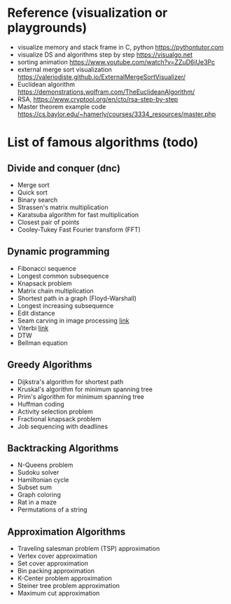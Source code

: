 # Reference (visualization or playgrounds)

- visualize memory and stack frame in C, python https://pythontutor.com 
- visualize DS and algorithms step by step https://visualgo.net
- sorting animation https://www.youtube.com/watch?v=ZZuD6iUe3Pc  
- external merge sort visualization https://valeriodiste.github.io/ExternalMergeSortVisualizer/
- Euclidean algorithm https://demonstrations.wolfram.com/TheEuclideanAlgorithm/
- RSA, https://www.cryptool.org/en/cto/rsa-step-by-step
- Master theorem example code https://cs.baylor.edu/~hamerly/courses/3334_resources/master.php


# List of famous algorithms (todo)

## Divide and conquer (dnc)

- Merge sort
- Quick sort
- Binary search
- Strassen's matrix multiplication
- Karatsuba algorithm for fast multiplication
- Closest pair of points
- Cooley-Tukey Fast Fourier transform (FFT)

## Dynamic programming

- Fibonacci sequence
- Longest common subsequence
- Knapsack problem
- Matrix chain multiplication
- Shortest path in a graph (Floyd-Warshall)
- Longest increasing subsequence
- Edit distance
- Seam carving in image processing [link](https://en.wikipedia.org/wiki/Seam_carving)
- Viterbi [link](https://www.audiolabs-erlangen.de/resources/MIR/FMP/C5/C5S3_Viterbi.html)
- DTW
- Bellman equation

## Greedy Algorithms

- Dijkstra's algorithm for shortest path
- Kruskal's algorithm for minimum spanning tree
- Prim's algorithm for minimum spanning tree
- Huffman coding
- Activity selection problem
- Fractional knapsack problem
- Job sequencing with deadlines

## Backtracking Algorithms

- N-Queens problem
- Sudoku solver
- Hamiltonian cycle
- Subset sum
- Graph coloring
- Rat in a maze
- Permutations of a string

## Approximation Algorithms

- Traveling salesman problem (TSP) approximation
- Vertex cover approximation
- Set cover approximation
- Bin packing approximation
- K-Center problem approximation
- Steiner tree problem approximation
- Maximum cut approximation

